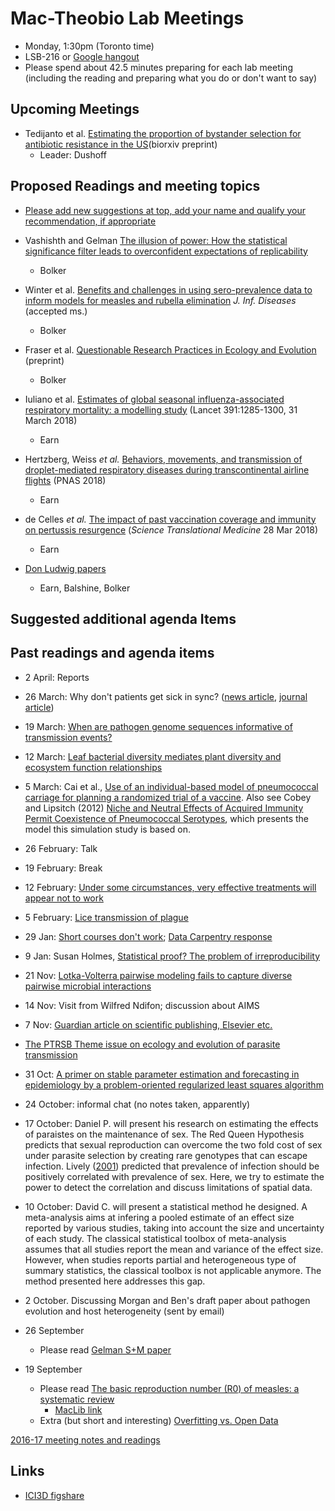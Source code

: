 # Mac-Theobio Lab Meetings

- Monday, 1:30pm (Toronto time)
- LSB-216 or [Google hangout](http://tinyurl.com/theobio-lab-meeting)
- Please spend about 42.5 minutes preparing for each lab meeting (including the reading and preparing what you do or don't want to say)

## Upcoming Meetings

- Tedijanto et al. [Estimating the proportion of bystander selection for antibiotic resistance in the US](https://www.biorxiv.org/content/early/2018/03/26/288704)(biorxiv preprint)
	* Leader: Dushoff

## Proposed Readings and meeting topics

- [Please add new suggestions at top, add your name and qualify your recommendation, if appropriate](https://media.giphy.com/media/pBj0EoGSYjGms/giphy.gif)

- Vashishth and Gelman [The illusion of power: How the statistical significance filter leads to overconfident expectations of replicability](http://www.stat.columbia.edu/~gelman/research/unpublished/illusion_power.pdf)
	* Bolker
- Winter et al. [Benefits and challenges in using sero-prevalence data to inform models for measles and rubella elimination](https://academic.oup.com/jid/advance-article/doi/10.1093/infdis/jiy137/4942536) *J. Inf. Diseases* (accepted ms.)
	* Bolker
- Fraser et al. [Questionable Research Practices in Ecology and Evolution](https://osf.io/7qbfv/) (preprint)
	* Bolker
- Iuliano et al. [Estimates of global seasonal influenza-associated respiratory mortality: a modelling study](http://www.thelancet.com/journals/lancet/article/PIIS0140-6736(17)33293-2/fulltext) (Lancet 391:1285-1300, 31 March 2018)
	* Earn

- Hertzberg, Weiss _et al._ [Behaviors, movements, and transmission of droplet-mediated respiratory diseases during transcontinental airline flights](http://www.pnas.org/content/early/2018/03/13/1711611115) (PNAS 2018)
	* Earn

- de Celles _et al._ [The impact of past vaccination coverage and immunity on pertussis resurgence](http://stm.sciencemag.org/content/10/434/eaaj1748) (_Science Translational Medicine_ 28 Mar 2018)
	* Earn

- [Don Ludwig papers](https://www.math.ubc.ca/~ludwig/)
	* Earn, Balshine, Bolker

## Suggested additional agenda Items

## Past readings and agenda items

- 2 April: Reports

- 26 March: Why don't patients get sick in sync? ([news article](https://www.quantamagazine.org/disease-modelers-seek-statistical-clues-to-the-timing-of-symptoms-20180301), [journal article](https://elifesciences.org/articles/30212))

- 19 March: [When are pathogen genome sequences informative of transmission events?](http://journals.plos.org/plospathogens/article?id=10.1371/journal.ppat.1006885) 

- 12 March: [Leaf bacterial diversity mediates plant diversity and
ecosystem function relationships](https://www.nature.com/nature/journal/v546/n7656/pdf/nature22399.pdf)

- 5 March: Cai et al., [Use of an individual-based model of pneumococcal carriage for planning a randomized trial of a vaccine](https://www.biorxiv.org/content/early/2018/02/05/258871). Also see Cobey and Lipsitch (2012) [Niche and Neutral Effects of Acquired Immunity Permit Coexistence of Pneumococcal Serotypes](http://science.sciencemag.org/content/335/6074/1376), which presents the model this simulation study is based on.

- 26 February: Talk

- 19 February: Break

- 12 February: [Under some circumstances, very effective treatments will appear not to work](http://www.thelancet.com/journals/lancet/article/PIIS0140-6736(17)32399-1/fulltext)

- 5 February: [Lice transmission of plague](http://www.pnas.org/content/early/2018/01/09/1715640115.short)

- 29 Jan: [Short courses don't work](https://www.ncbi.nlm.nih.gov/pmc/articles/PMC5604013/); [Data Carpentry response](http://www.datacarpentry.org/blog/reponse-to-null-effects/)

- 9 Jan: Susan Holmes, [Statistical proof? The problem of irreproducibility](http://www.ams.org/journals/bull/2018-55-01/S0273-0979-2017-01597-2/)

- 21 Nov: [Lotka-Volterra pairwise modeling fails to capture diverse pairwise microbial interactions](https://elifesciences.org/content/6/e25051)

- 14 Nov: Visit from Wilfred Ndifon; discussion about AIMS

- 7 Nov: [Guardian article on scientific publishing, Elsevier etc.](https://www.theguardian.com/science/2017/jun/27/profitable-business-scientific-publishing-bad-for-science)
- [The PTRSB Theme issue on ecology and evolution of parasite transmission](http://rstb.royalsocietypublishing.org/content/372/1719)

- 31 Oct: [A primer on stable parameter estimation and forecasting in epidemiology by a problem-oriented regularized least squares algorithm](http://www.sciencedirect.com/science/article/pii/S2468042717300088)

- 24 October: informal chat (no notes taken, apparently)

- 17 October: Daniel P. will present his research on estimating the effects of paraistes on the maintenance of sex. The Red Queen Hypothesis predicts that sexual reproduction can overcome the two fold cost of sex under parasite selection by creating rare genotypes that can escape infection. Lively ([2001](https://www.researchgate.net/publication/278886730_Trematode_infection_and_the_distribution_and_dynamics_of_parthenogenetic_snail_populations)) predicted that prevalence of infection should be positively correlated with prevalence of sex. Here, we try to estimate the power to detect the correlation and discuss limitations of spatial data.

- 10 October: David C. will present a statistical method he designed. A meta-analysis aims at infering a pooled estimate of an effect size reported by various studies, taking into account the size and uncertainty of each study. The classical statistical toolbox of meta-analysis assumes that all studies report the mean and variance of the effect size. However, when studies reports partial and heterogeneous type of summary statistics, the classical toolbox is not applicable anymore. The method presented here addresses this gap.

- 2 October. Discussing Morgan and Ben's draft paper about pathogen evolution and host heterogeneity (sent by email)

- 26 September
	* Please read [Gelman S+M paper](http://www.stat.columbia.edu/~gelman/research/published/retropower_final.pdf)

- 19 September
	 * Please read [The basic reproduction number (R0) of measles: a systematic review](http://www.sciencedirect.com/science/article/pii/S1473309917303079)
	 	* [MacLib link](http://www.sciencedirect.com.libaccess.lib.mcmaster.ca/science/article/pii/S1473309917303079)
	* Extra (but short and interesting) [Overfitting vs. Open Data](http://www.the100.ci/2017/09/14/overfitting-vs-open-data/)

[2016-17 meeting notes and readings](2017.md)

## Links

* [ICI3D figshare](https://figshare.com/collections/International_Clinics_on_Infectious_Disease_Dynamics_and_Data/3788224)
